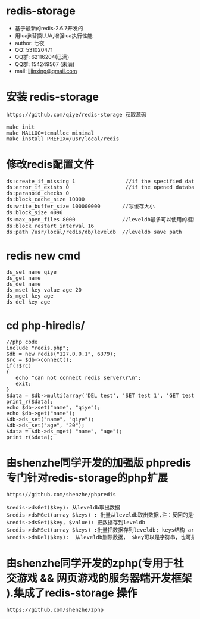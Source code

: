 redis-storage
=========
  - 基于最新的redis-2.6.7开发的
  - 用luajit替换LUA,增强lua执行性能
  - author: 七夜
  - QQ: 531020471
  - QQ群: 62116204(已满)
  - QQ群: 154249567 (未满)
  - mail: lijinxing@gmail.com


    
安装 redis-storage
=========
<pre>
https://github.com/qiye/redis-storage 获取源码
    
make init
make MALLOC=tcmalloc_minimal
make install PREFIX=/usr/local/redis
</pre>

修改redis配置文件
=========
<pre>
ds:create_if_missing 1                //if the specified database didn't exist will create a new one
ds:error_if_exists 0                  //if the opened database exsits will throw exception
ds:paranoid_checks 0
ds:block_cache_size 10000
ds:write_buffer_size 100000000       //写缓存大小
ds:block_size 4096
ds:max_open_files 8000               //leveldb最多可以使用的檔案數，一個檔案可以儲存 2MB 的資料。
ds:block_restart_interval 16
ds:path /usr/local/redis/db/leveldb  //leveldb save path
</pre>

redis new cmd
=========
<pre>
ds_set name qiye
ds_get name
ds_del name 
ds_mset key value age 20
ds_mget key age
ds_del key age
</pre>


cd php-hiredis/
=========
<pre>
//php code 
include "redis.php";
$db = new redis("127.0.0.1", 6379);
$rc = $db->connect();
if(!$rc)
{
   echo "can not connect redis server\r\n";
   exit;
}  
$data = $db->multi(array('DEL test', 'SET test 1', 'GET test'));
print_r($data);
echo $db->set("name", "qiye");
echo $db->get("name");
$db->ds_set("name", "qiye");
$db->ds_set("age", "20");
$data = $db->ds_mget( "name", "age");
print_r($data);
</pre>

由shenzhe同学开发的加强版 phpredis 专门针对redis-storage的php扩展
=========
<pre>
https://github.com/shenzhe/phpredis
    
$redis->dsGet($key): 从leveldb取出数据
$redis->dsMGet(array $keys) : 批量从leveldb取出数据,注：反回的是一个string：key1=val1&key2=val2, 需要用 parse_str 获取数组
$redis->dsSet($key, $value): 把数据存到leveldb
$redis->dsMSet(array $keys) :批量把数据存到leveldb; keys结构 array("key1"=>"val1", "key2"=>"val2")
$redis->dsDel($key):  从leveldb删除数据， $key可以是字符串，也可是key的数组集合（相当于批量删除）
</pre>

由shenzhe同学开发的zphp(专用于社交游戏 && 网页游戏的服务器端开发框架 ).集成了redis-storage 操作
=========

<pre>
https://github.com/shenzhe/zphp
</pre>